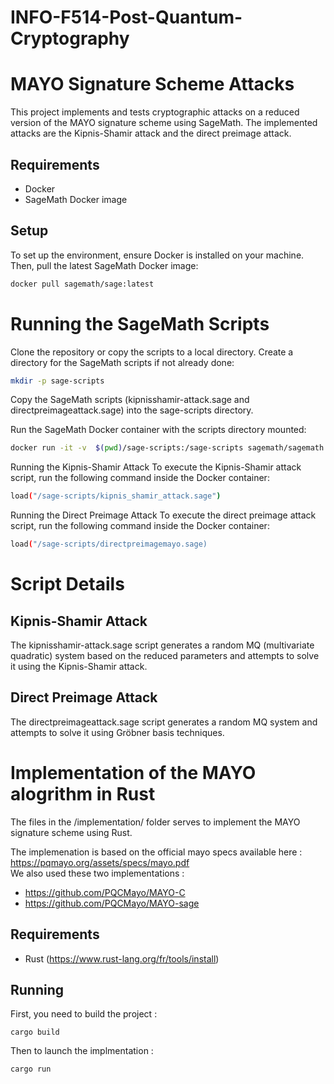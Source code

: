 # INFO-F514-Post-Quantum-Cryptography
# MAYO Signature Scheme Attacks

This project implements and tests cryptographic attacks on a reduced version of the MAYO signature scheme using SageMath. The implemented attacks are the Kipnis-Shamir attack and the direct preimage attack.

## Requirements

- Docker
- SageMath Docker image

## Setup

To set up the environment, ensure Docker is installed on your machine. Then, pull the latest SageMath Docker image:

```bash
docker pull sagemath/sage:latest
```
# Running the SageMath Scripts
Clone the repository or copy the scripts to a local directory.
Create a directory for the SageMath scripts if not already done:
```bash
mkdir -p sage-scripts
```
Copy the SageMath scripts (kipnisshamir-attack.sage and directpreimageattack.sage) into the sage-scripts directory.

Run the SageMath Docker container with the scripts directory mounted:

```bash
docker run -it -v  $(pwd)/sage-scripts:/sage-scripts sagemath/sagemath:latest
```
Running the Kipnis-Shamir Attack
To execute the Kipnis-Shamir attack script, run the following command inside the Docker container:

```bash
load("/sage-scripts/kipnis_shamir_attack.sage")
```
Running the Direct Preimage Attack
To execute the direct preimage attack script, run the following command inside the Docker container:

```bash
load("/sage-scripts/directpreimagemayo.sage)
```
# Script Details
## Kipnis-Shamir Attack
The kipnisshamir-attack.sage script generates a random MQ (multivariate quadratic) system based on the reduced parameters and attempts to solve it using the Kipnis-Shamir attack.

## Direct Preimage Attack
The directpreimageattack.sage script generates a random MQ system and attempts to solve it using Gröbner basis techniques.

# Implementation of the MAYO alogrithm in Rust

The files in the /implementation/ folder serves to implement the MAYO signature scheme using Rust.  

The implemenation is based on the official mayo specs available here : https://pqmayo.org/assets/specs/mayo.pdf  
We also used these two implementations :
- https://github.com/PQCMayo/MAYO-C
- https://github.com/PQCMayo/MAYO-sage


## Requirements   
- Rust  (https://www.rust-lang.org/fr/tools/install)

## Running 

First, you need to build the project :
```
cargo build
```

Then to launch the implmentation :
```
cargo run
```

